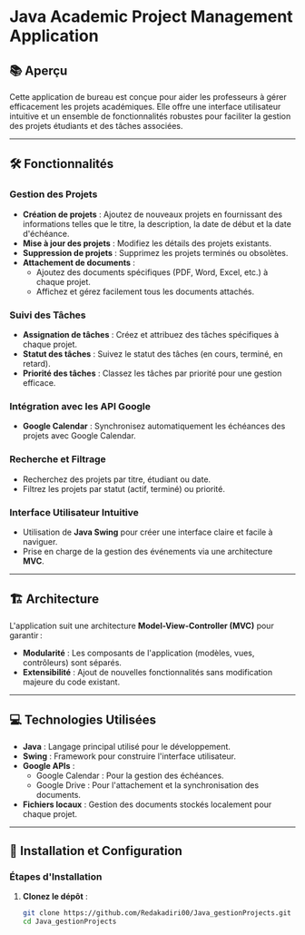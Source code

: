 # Java Academic Project Management Application

## 📚 Aperçu

Cette application de bureau est conçue pour aider les professeurs à gérer efficacement les projets académiques. Elle offre une interface utilisateur intuitive et un ensemble de fonctionnalités robustes pour faciliter la gestion des projets étudiants et des tâches associées.

---

## 🛠️ Fonctionnalités

### Gestion des Projets
- **Création de projets** : Ajoutez de nouveaux projets en fournissant des informations telles que le titre, la description, la date de début et la date d'échéance.
- **Mise à jour des projets** : Modifiez les détails des projets existants.
- **Suppression de projets** : Supprimez les projets terminés ou obsolètes.
- **Attachement de documents** :
  - Ajoutez des documents spécifiques (PDF, Word, Excel, etc.) à chaque projet.
  - Affichez et gérez facilement tous les documents attachés.

### Suivi des Tâches
- **Assignation de tâches** : Créez et attribuez des tâches spécifiques à chaque projet.
- **Statut des tâches** : Suivez le statut des tâches (en cours, terminé, en retard).
- **Priorité des tâches** : Classez les tâches par priorité pour une gestion efficace.

### Intégration avec les API Google
- **Google Calendar** : Synchronisez automatiquement les échéances des projets avec Google Calendar.

### Recherche et Filtrage
- Recherchez des projets par titre, étudiant ou date.
- Filtrez les projets par statut (actif, terminé) ou priorité.

### Interface Utilisateur Intuitive
- Utilisation de **Java Swing** pour créer une interface claire et facile à naviguer.
- Prise en charge de la gestion des événements via une architecture **MVC**.

---

## 🏗️ Architecture

L'application suit une architecture **Model-View-Controller (MVC)** pour garantir :
- **Modularité** : Les composants de l'application (modèles, vues, contrôleurs) sont séparés.
- **Extensibilité** : Ajout de nouvelles fonctionnalités sans modification majeure du code existant.

---

## 💻 Technologies Utilisées

- **Java** : Langage principal utilisé pour le développement.
- **Swing** : Framework pour construire l'interface utilisateur.
- **Google APIs** : 
  - Google Calendar : Pour la gestion des échéances.
  - Google Drive : Pour l'attachement et la synchronisation des documents.
- **Fichiers locaux** : Gestion des documents stockés localement pour chaque projet.

---

## 🚀 Installation et Configuration

### Étapes d'Installation

1. **Clonez le dépôt** :
   ```bash
   git clone https://github.com/Redakadiri00/Java_gestionProjects.git
   cd Java_gestionProjects
